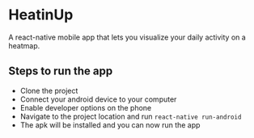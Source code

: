 # HeatinUp

A react-native mobile app that lets you visualize your daily activity on a heatmap.

## Steps to run the app
- Clone the project
- Connect your android device to your computer
- Enable developer options on the phone
- Navigate to the project location and run `react-native run-android`
- The apk will be installed and you can now run the app